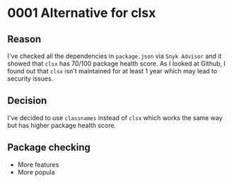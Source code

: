 # 0001 Alternative for clsx

## Reason

I've checked all the dependencies in `package.json` via `Snyk Advisor` and it showed that `clsx` has 70/100 package health score.
As I looked at Github, I found out that `clsx` isn't maintained for at least 1 year which may lead to security issues.

## Decision

I've decided to use `classnames` instead of `clsx` which works the same way but has higher package health score.

## Package checking

- More features
- More popula
